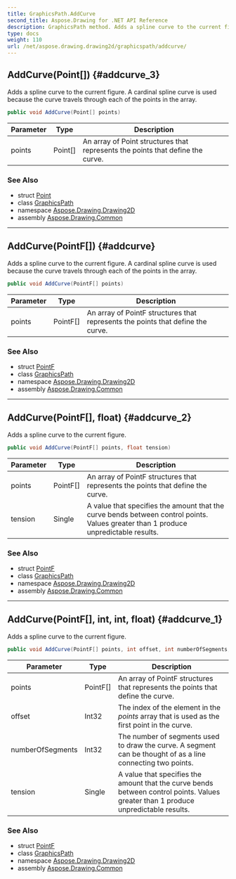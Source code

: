```yaml
---
title: GraphicsPath.AddCurve
second_title: Aspose.Drawing for .NET API Reference
description: GraphicsPath method. Adds a spline curve to the current figure. A cardinal spline curve is used because the curve travels through each of the points in the array
type: docs
weight: 110
url: /net/aspose.drawing.drawing2d/graphicspath/addcurve/
---
```

## AddCurve(Point[]) {#addcurve_3}

Adds a spline curve to the current figure. A cardinal spline curve is used because the curve travels through each of the points in the array.

```csharp
public void AddCurve(Point[] points)
```

| Parameter | Type | Description |
| --- | --- | --- |
| points | Point[] | An array of Point structures that represents the points that define the curve. |

### See Also

* struct [Point](../../../aspose.drawing/point/)
* class [GraphicsPath](../)
* namespace [Aspose.Drawing.Drawing2D](../../graphicspath/)
* assembly [Aspose.Drawing.Common](../../../)

---

## AddCurve(PointF[]) {#addcurve}

Adds a spline curve to the current figure. A cardinal spline curve is used because the curve travels through each of the points in the array.

```csharp
public void AddCurve(PointF[] points)
```

| Parameter | Type | Description |
| --- | --- | --- |
| points | PointF[] | An array of PointF structures that represents the points that define the curve. |

### See Also

* struct [PointF](../../../aspose.drawing/pointf/)
* class [GraphicsPath](../)
* namespace [Aspose.Drawing.Drawing2D](../../graphicspath/)
* assembly [Aspose.Drawing.Common](../../../)

---

## AddCurve(PointF[], float) {#addcurve_2}

Adds a spline curve to the current figure.

```csharp
public void AddCurve(PointF[] points, float tension)
```

| Parameter | Type | Description |
| --- | --- | --- |
| points | PointF[] | An array of PointF structures that represents the points that define the curve. |
| tension | Single | A value that specifies the amount that the curve bends between control points. Values greater than 1 produce unpredictable results. |

### See Also

* struct [PointF](../../../aspose.drawing/pointf/)
* class [GraphicsPath](../)
* namespace [Aspose.Drawing.Drawing2D](../../graphicspath/)
* assembly [Aspose.Drawing.Common](../../../)

---

## AddCurve(PointF[], int, int, float) {#addcurve_1}

Adds a spline curve to the current figure.

```csharp
public void AddCurve(PointF[] points, int offset, int numberOfSegments, float tension)
```

| Parameter | Type | Description |
| --- | --- | --- |
| points | PointF[] | An array of PointF structures that represents the points that define the curve. |
| offset | Int32 | The index of the element in the *points* array that is used as the first point in the curve. |
| numberOfSegments | Int32 | The number of segments used to draw the curve. A segment can be thought of as a line connecting two points. |
| tension | Single | A value that specifies the amount that the curve bends between control points. Values greater than 1 produce unpredictable results. |

### See Also

* struct [PointF](../../../aspose.drawing/pointf/)
* class [GraphicsPath](../)
* namespace [Aspose.Drawing.Drawing2D](../../graphicspath/)
* assembly [Aspose.Drawing.Common](../../../)


